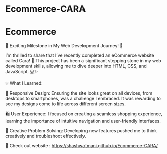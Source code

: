 # Ecommerce-CARA


# Ecommerce


🌟 Exciting Milestone in My Web Development Journey! 🌟

I’m thrilled to share that I’ve recently completed an eCommerce website called Cara! 🎉 This project has been a significant stepping stone in my web development skills, allowing me to dive deeper into HTML, CSS, and JavaScript. 💻✨

💡 What I Learned:

📱 Responsive Design: Ensuring the site looks great on all devices, from desktops to smartphones, was a challenge I embraced. It was rewarding to see my designs come to life across different screen sizes.

🛍️ User Experience: I focused on creating a seamless shopping experience, learning the importance of intuitive navigation and user-friendly interfaces.

🎨 Creative Problem Solving: Developing new features pushed me to think creatively and troubleshoot effectively.


🔗 Check out website : https://shashwatmani.github.io/Ecommerce-CARA/

